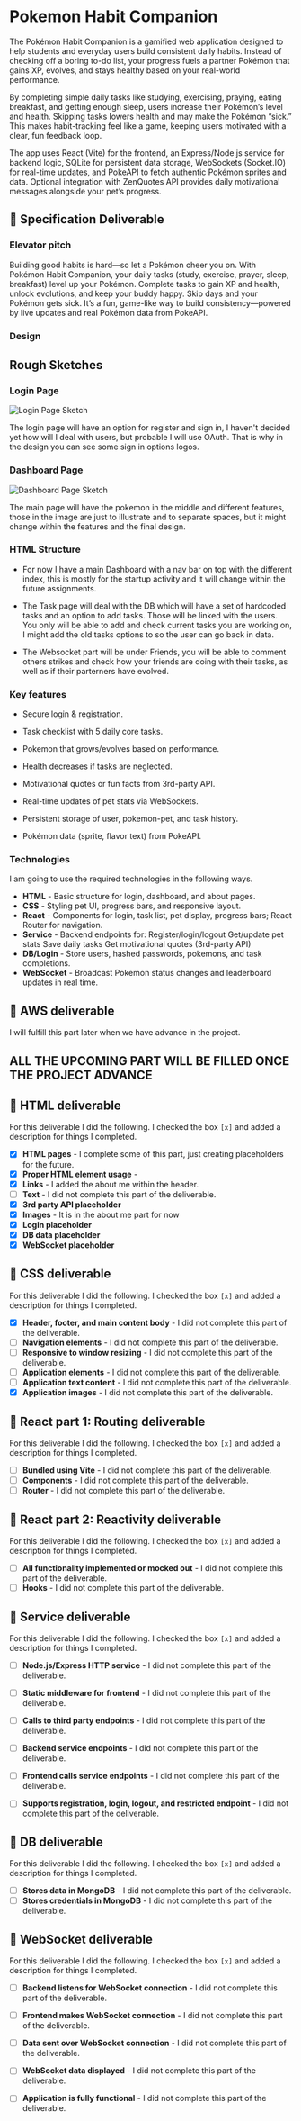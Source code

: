 # Pokemon Habit Companion

The Pokémon Habit Companion is a gamified web application designed to help students and everyday users build consistent daily habits. Instead of checking off a boring to-do list, your progress fuels a partner Pokémon that gains XP, evolves, and stays healthy based on your real-world performance.

By completing simple daily tasks like studying, exercising, praying, eating breakfast, and getting enough sleep, users increase their Pokémon’s level and health. Skipping tasks lowers health and may make the Pokémon “sick.” This makes habit-tracking feel like a game, keeping users motivated with a clear, fun feedback loop.

The app uses React (Vite) for the frontend, an Express/Node.js service for backend logic, SQLite for persistent data storage, WebSockets (Socket.IO) for real-time updates, and PokeAPI to fetch authentic Pokémon sprites and data. Optional integration with ZenQuotes API provides daily motivational messages alongside your pet’s progress.

## 🚀 Specification Deliverable

### Elevator pitch

Building good habits is hard—so let a Pokémon cheer you on. With Pokémon Habit Companion, your daily tasks (study, exercise, prayer, sleep, breakfast) level up your Pokémon. Complete tasks to gain XP and health, unlock evolutions, and keep your buddy happy. Skip days and your Pokémon gets sick. It’s a fun, game-like way to build consistency—powered by live updates and real Pokémon data from PokeAPI.

### Design
## Rough Sketches

### Login Page
![Login Page Sketch](docs/loginSketch.png)

The login page will have an option for register and sign in, I haven't decided yet how will I deal with users, but probable I will use OAuth. That is why in the design you can see some sign in options logos.

### Dashboard Page
![Dashboard Page Sketch](docs/MainSketch.png)

The main page will have the pokemon in the middle and different features, those in the image are just to illustrate and to separate spaces, but it might change within the features and the final design. 

### HTML Structure

- For now I have a main Dashboard with a nav bar on top with the different index, this is mostly for the startup activity and it will change within the future assignments. 

- The Task page will deal with the DB which will have a set of hardcoded tasks and an option to add tasks. Those will be linked with the users. You only will be able to add and check current tasks you are working on, I might add the old tasks options to so the user can go back in data.

- The Websocket part will be under Friends, you will be able to comment others strikes and check how your friends are doing with their tasks, as well as if their parterners have evolved. 



### Key features

- Secure login & registration.

- Task checklist with 5 daily core tasks.

- Pokemon that grows/evolves based on performance.

- Health decreases if tasks are neglected.

- Motivational quotes or fun facts from 3rd-party API.

- Real-time updates of pet stats via WebSockets.

- Persistent storage of user, pokemon-pet, and task history.

- Pokémon data (sprite, flavor text) from PokeAPI.

### Technologies

I am going to use the required technologies in the following ways.

- **HTML** - Basic structure for login, dashboard, and about pages.
- **CSS** - Styling pet UI, progress bars, and responsive layout.
- **React** - Components for login, task list, pet display, progress bars; React Router for navigation.
- **Service** - Backend endpoints for:
                    Register/login/logout
                    Get/update pet stats
                    Save daily tasks
                    Get motivational quotes (3rd-party API) 
- **DB/Login** - Store users, hashed passwords, pokemons, and task completions. 
- **WebSocket** - Broadcast Pokemon status changes and leaderboard updates in real time.

## 🚀 AWS deliverable

I will fulfill this part later when we have advance in the project.

## ALL THE UPCOMING PART WILL BE FILLED ONCE THE PROJECT ADVANCE

## 🚀 HTML deliverable

For this deliverable I did the following. I checked the box `[x]` and added a description for things I completed.

- [x] **HTML pages** - I complete some of this part, just creating placeholders for the future.
- [x] **Proper HTML element usage** - 
- [x] **Links** - I added the about me within the header.
- [ ] **Text** - I did not complete this part of the deliverable.
- [x] **3rd party API placeholder** 
- [x] **Images** - It is in the about me part for now
- [x] **Login placeholder** 
- [x] **DB data placeholder** 
- [x] **WebSocket placeholder** 

## 🚀 CSS deliverable

For this deliverable I did the following. I checked the box `[x]` and added a description for things I completed.

- [x] **Header, footer, and main content body** - I did not complete this part of the deliverable.
- [ ] **Navigation elements** - I did not complete this part of the deliverable.
- [ ] **Responsive to window resizing** - I did not complete this part of the deliverable.
- [ ] **Application elements** - I did not complete this part of the deliverable.
- [ ] **Application text content** - I did not complete this part of the deliverable.
- [x] **Application images** - I did not complete this part of the deliverable.

## 🚀 React part 1: Routing deliverable

For this deliverable I did the following. I checked the box `[x]` and added a description for things I completed.

- [ ] **Bundled using Vite** - I did not complete this part of the deliverable.
- [ ] **Components** - I did not complete this part of the deliverable.
- [ ] **Router** - I did not complete this part of the deliverable.

## 🚀 React part 2: Reactivity deliverable

For this deliverable I did the following. I checked the box `[x]` and added a description for things I completed.

- [ ] **All functionality implemented or mocked out** - I did not complete this part of the deliverable.
- [ ] **Hooks** - I did not complete this part of the deliverable.

## 🚀 Service deliverable

For this deliverable I did the following. I checked the box `[x]` and added a description for things I completed.

- [ ] **Node.js/Express HTTP service** - I did not complete this part of the deliverable.
- [ ] **Static middleware for frontend** - I did not complete this part of the deliverable.
- [ ] **Calls to third party endpoints** - I did not complete this part of the deliverable.
- [ ] **Backend service endpoints** - I did not complete this part of the deliverable.
- [ ] **Frontend calls service endpoints** - I did not complete this part of the deliverable.
- [ ] **Supports registration, login, logout, and restricted endpoint** - I did not complete this part of the deliverable.


## 🚀 DB deliverable

For this deliverable I did the following. I checked the box `[x]` and added a description for things I completed.

- [ ] **Stores data in MongoDB** - I did not complete this part of the deliverable.
- [ ] **Stores credentials in MongoDB** - I did not complete this part of the deliverable.

## 🚀 WebSocket deliverable

For this deliverable I did the following. I checked the box `[x]` and added a description for things I completed.

- [ ] **Backend listens for WebSocket connection** - I did not complete this part of the deliverable.
- [ ] **Frontend makes WebSocket connection** - I did not complete this part of the deliverable.
- [ ] **Data sent over WebSocket connection** - I did not complete this part of the deliverable.
- [ ] **WebSocket data displayed** - I did not complete this part of the deliverable.
- [ ] **Application is fully functional** - I did not complete this part of the deliverable.


